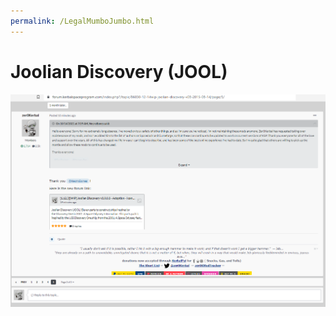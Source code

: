 ```yaml
---
permalink: /LegalMumboJumbo.html
---
```


<!--
LegalMumboJumbo.md v1.0.1.0
Joolian Discovery (JOOL) 
created: 01 Feb 2022
updated: 01 Feb 2022
-->

# Joolian Discovery (JOOL)

![Legal Mumbo Jumbo](FORUM-specific-permission.png)


<!-- this file CC BY-NC-ND 3.0 Unported by zer0Kerbal>